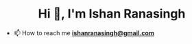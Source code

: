 <h1 align="center">Hi 👋, I'm Ishan Ranasingh</h1>

- 📫 How to reach me **ishanranasingh@gmail.com**
